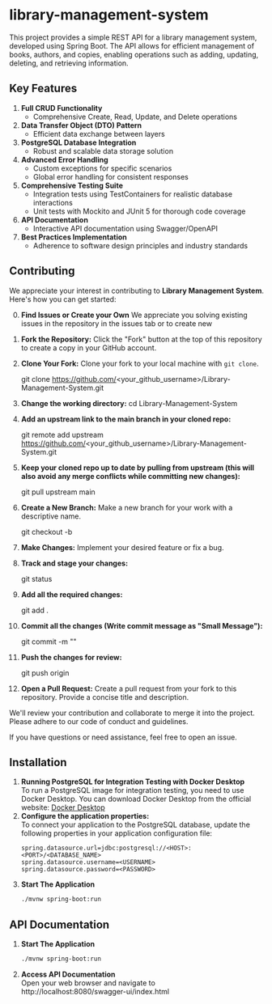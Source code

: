 # library-management-system
This project provides a simple REST API for a library management system, developed using Spring Boot. The API allows for efficient management of books, authors, and copies, enabling operations such as adding, updating, deleting, and retrieving information.

## Key Features

1. **Full CRUD Functionality**
   - Comprehensive Create, Read, Update, and Delete operations
2. **Data Transfer Object (DTO) Pattern**
   - Efficient data exchange between layers
3. **PostgreSQL Database Integration**
   - Robust and scalable data storage solution
4. **Advanced Error Handling**
   - Custom exceptions for specific scenarios
   - Global error handling for consistent responses
5. **Comprehensive Testing Suite**
   - Integration tests using TestContainers for realistic database interactions
   - Unit tests with Mockito and JUnit 5 for thorough code coverage
6. **API Documentation**
   - Interactive API documentation using Swagger/OpenAPI
7. **Best Practices Implementation**
   - Adherence to software design principles and industry standards

## Contributing

We appreciate your interest in contributing to **Library Management System**. Here's how you can get started:


0. **Find Issues or Create your Own** We appreciate you solving existing issues in the repository in the issues tab or to create new

1. **Fork the Repository:** Click the "Fork" button at the top of this repository to create a copy in your GitHub account.


2. **Clone Your Fork:** Clone your fork to your local machine with `git clone`.

    git clone https://github.com/<your_github_username>/Library-Management-System.git

3. **Change the working directory:**  cd Library-Management-System

4. **Add an upstream link to the main branch in your cloned repo:**

    git remote add upstream https://github.com/<your_github_username>/Library-Management-System.git

5. **Keep your cloned repo up to date by pulling from upstream (this will also avoid any merge conflicts while committing new changes):**

    git pull upstream main

6. **Create a New Branch:** Make a new branch for your work with a descriptive name.

    git checkout -b <branch-name>

7. **Make Changes:** Implement your desired feature or fix a bug.

8. **Track and stage your changes:**

    git status

9. **Add all the required changes:**

    git add .

10. **Commit all the changes (Write commit message as "Small Message"):**

    git commit -m "<your-commit-message>"

11. **Push the changes for review:**

    git push origin <branch-name>

12. **Open a Pull Request:** Create a pull request from your fork to this repository. Provide a concise title and description.

We'll review your contribution and collaborate to merge it into the project. Please adhere to our code of conduct and guidelines.

If you have questions or need assistance, feel free to open an issue.

## Installation

1. **Running PostgreSQL for Integration Testing with Docker Desktop** <br>
   To run a PostgreSQL image for integration testing, you need to use Docker Desktop. You can download Docker Desktop from the official website: [Docker Desktop](https://www.docker.com/products/docker-desktop/)
2. **Configure the application properties:** <br>
To connect your application to the PostgreSQL database, update the following properties in your application configuration file:
   ```properties
   spring.datasource.url=jdbc:postgresql://<HOST>:<PORT>/<DATABASE_NAME>
   spring.datasource.username=<USERNAME>
   spring.datasource.password=<PASSWORD>
   ```
5. **Start The Application**
   ```bash
   ./mvnw spring-boot:run

## API Documentation 
1. **Start The Application**
   ```bash
   ./mvnw spring-boot:run
   ```
2.   **Access API Documentation** <br>
     Open your web browser and navigate to <br>
     http://localhost:8080/swagger-ui/index.html
     


